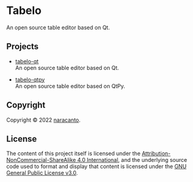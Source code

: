 
# Tabelo

An open source table editor based on Qt.


## Projects

- [tabelo-qt](https://github.com/tabeloapp/tabelo-qt)  
  An open source table editor based on Qt.

- [tabelo-qtpy](https://github.com/tabeloapp/tabelo-qtpy)  
  An open source table editor based on QtPy.


## Copyright

Copyright &copy; 2022 [naracanto](https://naracanto.com).


## License

The content of this project itself is licensed under the [Attribution-NonCommercial-ShareAlike 4.0 International](https://creativecommons.org/licenses/by-nc-sa/4.0/), and the underlying source code used to format and display that content is licensed under the [GNU General Public License v3.0](LICENSE).
